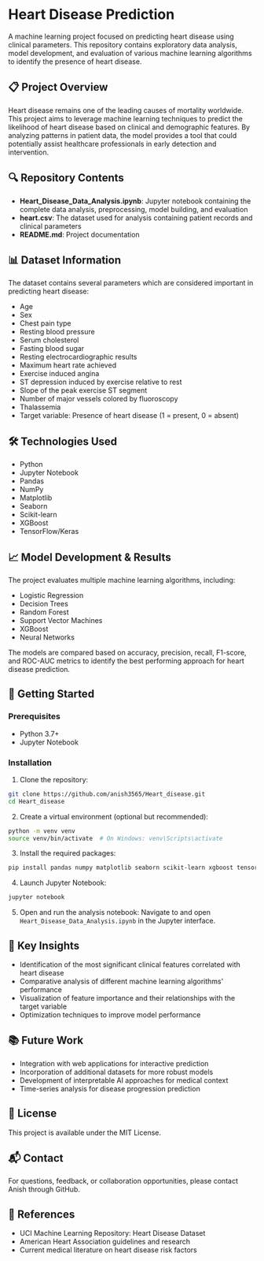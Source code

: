 # Heart Disease Prediction

A machine learning project focused on predicting heart disease using clinical parameters. This repository contains exploratory data analysis, model development, and evaluation of various machine learning algorithms to identify the presence of heart disease.

## 📋 Project Overview

Heart disease remains one of the leading causes of mortality worldwide. This project aims to leverage machine learning techniques to predict the likelihood of heart disease based on clinical and demographic features. By analyzing patterns in patient data, the model provides a tool that could potentially assist healthcare professionals in early detection and intervention.

## 🔍 Repository Contents

- **Heart_Disease_Data_Analysis.ipynb**: Jupyter notebook containing the complete data analysis, preprocessing, model building, and evaluation
- **heart.csv**: The dataset used for analysis containing patient records and clinical parameters
- **README.md**: Project documentation

## 📊 Dataset Information

The dataset contains several parameters which are considered important in predicting heart disease:

- Age
- Sex
- Chest pain type
- Resting blood pressure
- Serum cholesterol
- Fasting blood sugar
- Resting electrocardiographic results
- Maximum heart rate achieved
- Exercise induced angina
- ST depression induced by exercise relative to rest
- Slope of the peak exercise ST segment
- Number of major vessels colored by fluoroscopy
- Thalassemia
- Target variable: Presence of heart disease (1 = present, 0 = absent)

## 🛠️ Technologies Used

- Python
- Jupyter Notebook
- Pandas
- NumPy
- Matplotlib
- Seaborn
- Scikit-learn
- XGBoost
- TensorFlow/Keras

## 📈 Model Development & Results

The project evaluates multiple machine learning algorithms, including:

- Logistic Regression
- Decision Trees
- Random Forest
- Support Vector Machines
- XGBoost
- Neural Networks

The models are compared based on accuracy, precision, recall, F1-score, and ROC-AUC metrics to identify the best performing approach for heart disease prediction.

## 🚀 Getting Started

### Prerequisites

- Python 3.7+
- Jupyter Notebook

### Installation

1. Clone the repository:
```bash
git clone https://github.com/anish3565/Heart_disease.git
cd Heart_disease
```

2. Create a virtual environment (optional but recommended):
```bash
python -m venv venv
source venv/bin/activate  # On Windows: venv\Scripts\activate
```

3. Install the required packages:
```bash
pip install pandas numpy matplotlib seaborn scikit-learn xgboost tensorflow jupyter
```

4. Launch Jupyter Notebook:
```bash
jupyter notebook
```

5. Open and run the analysis notebook:
   Navigate to and open `Heart_Disease_Data_Analysis.ipynb` in the Jupyter interface.

## 🔑 Key Insights

- Identification of the most significant clinical features correlated with heart disease
- Comparative analysis of different machine learning algorithms' performance
- Visualization of feature importance and their relationships with the target variable
- Optimization techniques to improve model performance

## 📚 Future Work

- Integration with web applications for interactive prediction
- Incorporation of additional datasets for more robust models
- Development of interpretable AI approaches for medical context
- Time-series analysis for disease progression prediction

## 📄 License

This project is available under the MIT License.

## 📬 Contact

For questions, feedback, or collaboration opportunities, please contact Anish through GitHub.

## 🔗 References

- UCI Machine Learning Repository: Heart Disease Dataset
- American Heart Association guidelines and research
- Current medical literature on heart disease risk factors
